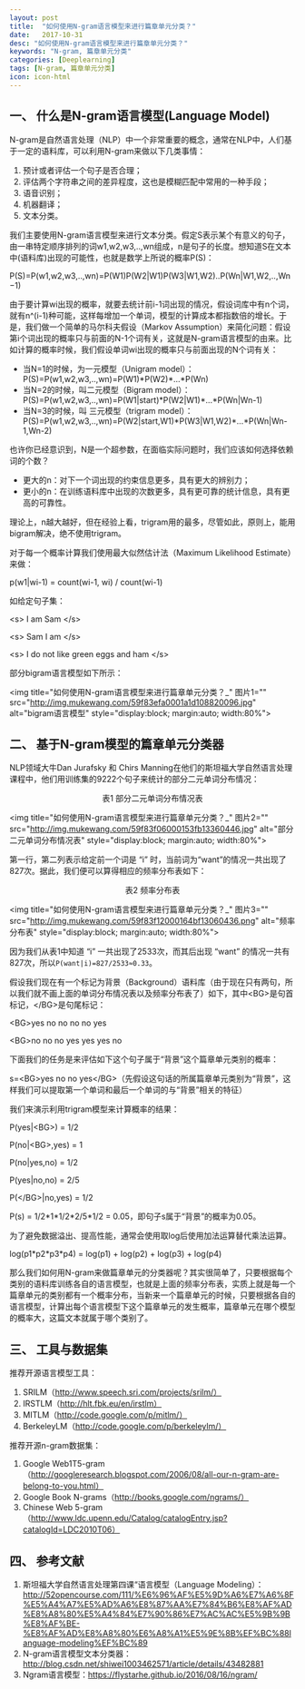 ```yaml
---
layout: post
title:  "如何使用N-gram语言模型来进行篇章单元分类？"
date:   2017-10-31
desc: "如何使用N-gram语言模型来进行篇章单元分类？"
keywords: "N-gram, 篇章单元分类"
categories: [Deeplearning]
tags: [N-gram, 篇章单元分类]
icon: icon-html
---
```


## **一、 什么是N-gram语言模型(Language Model)**

N-gram是自然语言处理（NLP）中一个非常重要的概念，通常在NLP中，人们基于一定的语料库，可以利用N-gram来做以下几类事情：

1. 预计或者评估一个句子是否合理；
2. 评估两个字符串之间的差异程度，这也是模糊匹配中常用的一种手段；
3. 语音识别；
4. 机器翻译；
5. 文本分类。

我们主要使用N-gram语言模型来进行文本分类。假定S表示某个有意义的句子，由一串特定顺序排列的词w1,w2,w3,..,wn组成，n是句子的长度。想知道S在文本中(语料库)出现的可能性，也就是数学上所说的概率P(S)：

P(S)=P(w1,w2,w3,..,wn)=P(W1)P(W2\|W1)P(W3\|W1,W2)..P(Wn\|W1,W2,..,Wn−1)

由于要计算wi出现的概率，就要去统计前i-1词出现的情况，假设词库中有n个词，就有n^(i-1)种可能，这样每增加一个单词，模型的计算成本都指数倍的增长。于是，我们做一个简单的马尔科夫假设（Markov Assumption）来简化问题：假设第i个词出现的概率只与前面的N-1个词有关，这就是N-gram语言模型的由来。比如计算的概率时候，我们假设单词wi出现的概率只与前面出现的N个词有关：

* 当N=1的时候，为一元模型（Unigram model）：P(S)=P(w1,w2,w3,..,wn)=P(W1)\*P(W2)\*…\*P(Wn)
* 当N=2的时候，叫二元模型（Bigram model）：P(S)=P(w1,w2,w3,..,wn)=P(W1\|start)\*P(W2\|W1)\*…\*P(Wn\|Wn-1)
* 当N=3的时候，叫 三元模型（trigram model）：P(S)=P(w1,w2,w3,..,wn)=P(W2\|start,W1)\*P(W3\|W1,W2)\*…*P(Wn\|Wn-1,Wn-2)

也许你已经意识到，N是一个超参数，在面临实际问题时，我们应该如何选择依赖词的个数？

* 更大的n：对下一个词出现的约束信息更多，具有更大的辨别力；
* 更小的n：在训练语料库中出现的次数更多，具有更可靠的统计信息，具有更高的可靠性。

理论上，n越大越好，但在经验上看，trigram用的最多，尽管如此，原则上，能用bigram解决，绝不使用trigram。

对于每一个概率计算我们使用最大似然估计法（Maximum Likelihood Estimate）来做：

p(w1\|wi-1) = count(wi-1, wi) / count(wi-1)

如给定句子集：

\<s> I am Sam \</s>

\<s> Sam I am \</s>

\<s> I do not like green eggs and ham \</s>

部分bigram语言模型如下所示：

<img title="如何使用N-gram语言模型来进行篇章单元分类？_" 图片1="" src="http://img.mukewang.com/59f83efa0001a1d108820096.jpg" alt="bigram语言模型" style="display:block; margin:auto; width:80%">

## **二、 基于N-gram模型的篇章单元分类器**

NLP领域大牛Dan Jurafsky 和 Chirs Manning在他们的斯坦福大学自然语言处理课程中，他们用训练集的9222个句子来统计的部分二元单词分布情况：

<p style="text-align:center">表1 部分二元单词分布情况表</p>

<img title="如何使用N-gram语言模型来进行篇章单元分类？_" 图片2="" src="http://img.mukewang.com/59f83f06000153fb13360446.jpg" alt="部分二元单词分布情况表" style="display:block; margin:auto; width:80%">

第一行，第二列表示给定前一个词是 “i” 时，当前词为“want”的情况一共出现了827次。据此，我们便可以算得相应的频率分布表如下：

<p style="text-align:center">表2 频率分布表</p>

<img title="如何使用N-gram语言模型来进行篇章单元分类？_" 图片3="" src="http://img.mukewang.com/59f83f12000164bf13060436.png" alt="频率分布表" style="display:block; margin:auto; width:80%">


因为我们从表1中知道 “i” 一共出现了2533次，而其后出现 “want” 的情况一共有827次，所以`P(want|i)=827/2533≈0.33`。

假设我们现在有一个标记为背景（Background）语料库（由于现在只有两句，所以我们就不画上面的单词分布情况表以及频率分布表了）如下，其中\<BG>是句首标记，\</BG>是句尾标记：

\<BG>yes no no no no yes</BG>

\<BG>no no no yes yes yes no</BG>

下面我们的任务是来评估如下这个句子属于“背景”这个篇章单元类别的概率：

s=\<BG>yes no no yes\</BG>（先假设这句话的所属篇章单元类别为“背景”，这样我们可以提取第一个单词和最后一个单词的与“背景”相关的特征）

我们来演示利用trigram模型来计算概率的结果：

P(yes\|\<BG>) = 1/2

P(no\|\<BG>,yes) = 1

P(no\|yes,no) = 1/2

P(yes\|no,no) = 2/5

P(\</BG>\|no,yes) = 1/2

P(s) = 1/2\*1\*1/2\*2/5\*1/2 = 0.05，即句子s属于“背景”的概率为0.05。

为了避免数据溢出、提高性能，通常会使用取log后使用加法运算替代乘法运算。

log(p1\*p2\*p3\*p4) = log(p1) + log(p2) + log(p3) + log(p4)

那么我们如何用N-gram来做篇章单元的分类器呢？其实很简单了，只要根据每个类别的语料库训练各自的语言模型，也就是上面的频率分布表，实质上就是每一个篇章单元的类别都有一个概率分布，当新来一个篇章单元的时候，只要根据各自的语言模型，计算出每个语言模型下这个篇章单元的发生概率，篇章单元在哪个模型的概率大，这篇文本就属于哪个类别了。

## **三、 工具与数据集**

推荐开源语言模型工具：

1. SRILM（http://www.speech.sri.com/projects/srilm/）
1. IRSTLM（http://hlt.fbk.eu/en/irstlm）
1. MITLM（http://code.google.com/p/mitlm/）
1. BerkeleyLM（http://code.google.com/p/berkeleylm/）

推荐开源n-gram数据集：

1. Google Web1T5-gram（http://googleresearch.blogspot.com/2006/08/all-our-n-gram-are-belong-to-you.html）
1. Google Book N-grams（http://books.google.com/ngrams/）
1. Chinese Web 5-gram（http://www.ldc.upenn.edu/Catalog/catalogEntry.jsp?catalogId=LDC2010T06）

## **四、 参考文献**

1. 斯坦福大学自然语言处理第四课“语言模型（Language Modeling）：http://52opencourse.com/111/%E6%96%AF%E5%9D%A6%E7%A6%8F%E5%A4%A7%E5%AD%A6%E8%87%AA%E7%84%B6%E8%AF%AD%E8%A8%80%E5%A4%84%E7%90%86%E7%AC%AC%E5%9B%9B%E8%AF%BE-%E8%AF%AD%E8%A8%80%E6%A8%A1%E5%9E%8B%EF%BC%88language-modeling%EF%BC%89
1. N-gram语言模型文本分类器：http://blog.csdn.net/shiwei1003462571/article/details/43482881
1. Ngram语言模型：https://flystarhe.github.io/2016/08/16/ngram/